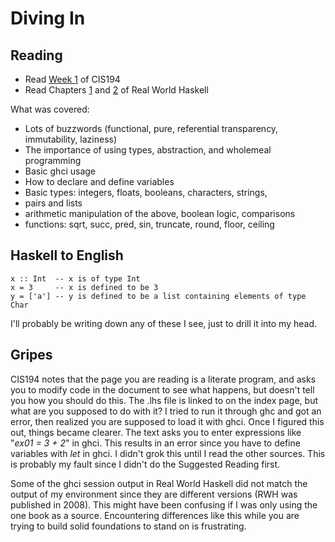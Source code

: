 Diving In
=========

## Reading

- Read [Week 1](http://www.seas.upenn.edu/~cis194/lectures/01-intro.html) of CIS194
- Read Chapters [1](http://book.realworldhaskell.org/read/getting-started.html) and [2](http://book.realworldhaskell.org/read/types-and-functions.html) of Real World Haskell

What was covered:

- Lots of buzzwords (functional, pure, referential transparency, immutability, laziness)
- The importance of using types, abstraction, and wholemeal programming
- Basic ghci usage
- How to declare and define variables
- Basic types:  integers, floats, booleans, characters, strings, 
- pairs and lists
- arithmetic manipulation of the above, boolean logic, comparisons
- functions: sqrt, succ, pred, sin, truncate, round, floor, ceiling

## Haskell to English

    x :: Int  -- x is of type Int
    x = 3     -- x is defined to be 3
    y = ['a'] -- y is defined to be a list containing elements of type Char

I'll probably be writing down any of these I see, just to drill it into my head.

## Gripes
CIS194 notes that the page you are reading is a literate program, and asks you to modify code in the document to see what happens, but doesn't tell you how you should do this.  The .lhs file is linked to on the index page, but what are you supposed to do with it?  I tried to run it through ghc and got an error, then realized you are supposed to load it with ghci.  Once I figured this out, things became clearer.  The text asks you to enter expressions like "_ex01 = 3 + 2_" in ghci.  This results in an error since you have to define variables with _let_ in ghci.  I didn't grok this until I read the other sources.  This is probably my fault since I didn't do the Suggested Reading first.

Some of the ghci session output in Real World Haskell did not match the output of my environment since they are different versions (RWH was published in 2008).  This might have been confusing if I was only using the one book as a source.  Encountering differences like this while you are trying to build solid foundations to stand on is frustrating.



